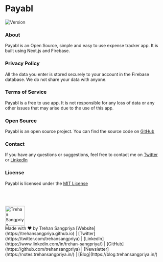 # Payabl
<!-- App Info -->
<!-- badge for version 1 -->
![Version](https://img.shields.io/badge/version-1.0.0-blue.svg)

### About
Payabl is an Open Source, simple and easy to use expense tracker app. It is built using Next.js and Firebase.

### Privacy Policy
All the data you enter is stored securely to your account in the Firebase database.
We do not share your data with anyone.

### Terms of Service
Payabl is a free to use app. It is not responsible for any loss of data or any other issues that may arise due to the use of this app.

### Open Source
Payabl is an open source project. You can find the source code on [GitHub](https://github.com/trehansangpriya/payabl)

### Contact
If you have any questions or suggestions, feel free to contact me on [Twitter](https://twitter.com/trehansangpriya) or [LinkedIn](https://www.linkedin.com/in/trehan-sangpriya/)

### License
Payabl is licensed under the [MIT License](https://github.com/trehansangpriya/payabl/blob/main/LICENSE)

<br/>
<br/>
<br/>

<img src='https://firebasestorage.googleapis.com/v0/b/doco-img.appspot.com/o/image%2FTrehan%20-%20Notion%20Avatar%20-%20Round.png?alt=media&token=c2b9e8e4-6614-467a-b280-b896dcef0f6a' width='64px' alt='Trehan Sangpriya' />
<br/>
Made with ❤️ by Trehan Sangpriya
<!-- Social Links -->
[Website](https://trehansangpriya.github.io) | [Twitter](https://twitter.com/trehansangpriya) | [LinkedIn](https://www.linkedin.com/in/trehan-sangpriya/) | [GitHub](https://github.com/trehansangpriya) | [Newsletter](https://notes.trehansangpriya.in/) | [Blog](https://blog.trehansangpriya.in/)

<!-- ### Screenshots -->
<!-- App Screenshots -->
<!-- screenshot 1 -->